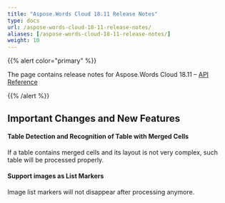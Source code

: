 ```yaml
---
title: "Aspose.Words Cloud 18.11 Release Notes"
type: docs
url: /aspose-words-cloud-18-11-release-notes/
aliases: [/aspose-words-cloud-18-11-release-notes/]
weight: 10
---
```


{{% alert color="primary" %}} 

The page contains release notes for Aspose.Words Cloud 18.11 – [API Reference](https://apireference.aspose.cloud/words/)

{{% /alert %}} 
## **Important Changes and New Features**
#### **Table Detection and Recognition of Table with Merged Cells**
If a table contains merged cells and its layout is not very complex, such table will be processed properly.
#### **Support images as List Markers**
Image list markers will not disappear after processing anymore.
